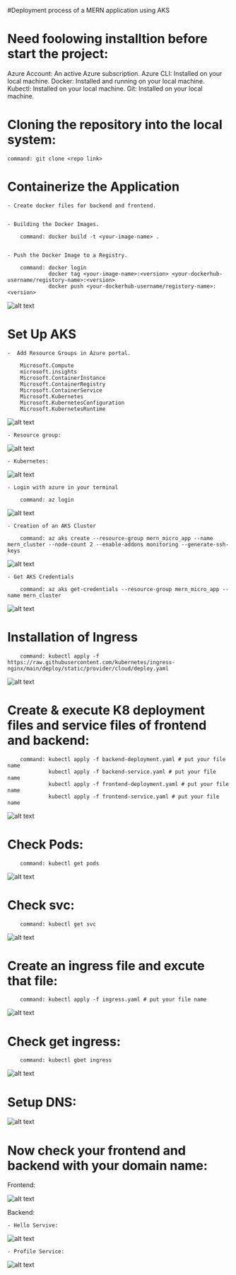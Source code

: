 #Deployment process of a MERN application using AKS


# Need foolowing installtion before start the project:

Azure Account: An active Azure subscription.
Azure CLI: Installed on your local machine.
Docker: Installed and running on your local machine.
Kubectl: Installed on your local machine.
Git: Installed on your local machine.


# Cloning the repository into the local system:

    command: git clone <repo link>


# Containerize the Application
  
    - Create docker files for backend and frontend.


    - Building the Docker Images.

        command: docker build -t <your-image-name> .


    - Push the Docker Image to a Registry.

        command: docker login
                 docker tag <your-image-name>:<version> <your-dockerhub-username/registory-name>:<version>
                 docker push <your-dockerhub-username/registory-name>:<version>


![alt text](./Screenshots/image-1.png)



# Set Up AKS

    -  Add Resource Groups in Azure portal.

        Microsoft.Compute
        microsoft.insights
        Microsoft.ContainerInstance
        Microsoft.ContainerRegistry
        Microsoft.ContainerService
        Microsoft.Kubernetes
        Microsoft.KubernetesConfiguration
        Microsoft.KubernetesRuntime


![alt text](./Screenshots/image-5.png)



    - Resource group:


![alt text](./Screenshots/image-16.png)



    - Kubernetes:


![alt text](./Screenshots/image-17.png)



    - Login with azure in your terminal

        command: az login


![alt text](./Screenshots/image-2.png)



    - Creation of an AKS Cluster

        command: az aks create --resource-group mern_micro_app --name mern_cluster --node-count 2 --enable-addons monitoring --generate-ssh-keys


![alt text](./Screenshots/image-3.png)



    - Get AKS Credentials

        command: az aks get-credentials --resource-group mern_micro_app --name mern_cluster


![alt text](./Screenshots/image-4.png)




# Installation of Ingress

        command: kubectl apply -f https://raw.githubusercontent.com/kubernetes/ingress-nginx/main/deploy/static/provider/cloud/deploy.yaml


![alt text](./Screenshots/image-6.png)




# Create & execute K8 deployment files and service files of frontend and backend:

        command: kubectl apply -f backend-deployment.yaml # put your file name 
                 kubectl apply -f backend-service.yaml # put your file name 
                 kubectl apply -f frontend-deployment.yaml # put your file name 
                 kubectl apply -f frontend-service.yaml # put your file name 


![alt text](./Screenshots/image-7.png)




# Check Pods:

        command: kubectl get pods


![alt text](./Screenshots/image-8.png)



# Check svc:

        command: kubectl get svc


![alt text](./Screenshots/image-9.png)



# Create an ingress file and excute that file:

        command: kubectl apply -f ingress.yaml # put your file name 


![alt text](./Screenshots/image-10.png)



# Check get ingress:

        command: kubectl gbet ingress


![alt text](./Screenshots/image-11.png)



# Setup DNS:


![alt text](./Screenshots/image-12.png)



# Now check your frontend and backend with your domain name:


Frontend:


![alt text](./Screenshots/image-13.png)
        

Backend:

    - Hello Servive:


![alt text](./Screenshots/image-14.png)



    - Profile Service:


![alt text](./Screenshots/image-15.png)
















